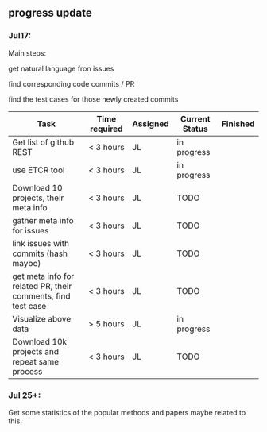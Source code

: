 ## progress update
### Jul17:

Main steps:

get natural language fron issues

find corresponding code commits / PR

find the test cases for those newly created commits



| Task           | Time required | Assigned   | Current Status | Finished | 
|----------------|---------------|---------------|----------------|-----------|
| Get list of github REST | < 3 hours  | JL | in progress | 
| use ETCR tool   | < 3 hours  | JL | in progress | 
| Download 10 projects, their meta info   | < 3 hours  | JL | TODO | 
| gather meta info for issues   | < 3 hours  | JL  | TODO | 
| link issues with commits (hash maybe)  | < 3 hours  | JL | TODO | 
| get meta info for related PR, their comments, find test case  | < 3 hours  | JL | TODO | 
| Visualize above data  | > 5 hours  | JL | in progress | 
| Download 10k projects and repeat same process  | < 3 hours  | JL | TODO | 

### Jul 25+:

Get some statistics of the popular methods and papers maybe related to this.